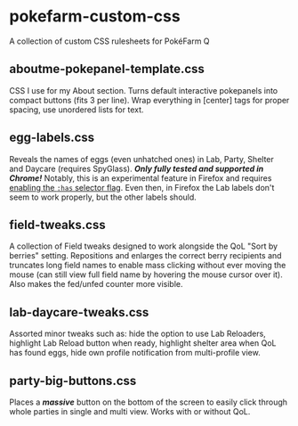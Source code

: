 # pokefarm-custom-css
A collection of custom CSS rulesheets for PokéFarm Q

## aboutme-pokepanel-template.css
CSS I use for my About section. Turns default interactive pokepanels into compact buttons (fits 3 per line). Wrap everything in [center] tags for proper spacing, use unordered lists for text.

## egg-labels.css
Reveals the names of eggs (even unhatched ones) in Lab, Party, Shelter and Daycare (requires SpyGlass). ***Only fully tested and supported in Chrome!*** Notably, this is an experimental feature in Firefox and requires [enabling the `:has` selector flag](https://stackoverflow.com/questions/73936048/how-do-you-enable-has-selector-on-firefox). Even then, in Firefox the Lab labels don't seem to work properly, but the other labels should.

## field-tweaks.css
A collection of Field tweaks designed to work alongside the QoL "Sort by berries" setting. Repositions and enlarges the correct berry recipients and truncates long field names to enable mass clicking without ever moving the mouse (can still view full field name by hovering the mouse cursor over it). Also makes the fed/unfed counter more visible.

## lab-daycare-tweaks.css
Assorted minor tweaks such as: hide the option to use Lab Reloaders, highlight Lab Reload button when ready, highlight shelter area when QoL has found eggs, hide own profile notification from multi-profile view.

## party-big-buttons.css
Places a ***massive*** button on the bottom of the screen to easily click through whole parties in single and multi view. Works with or without QoL.
